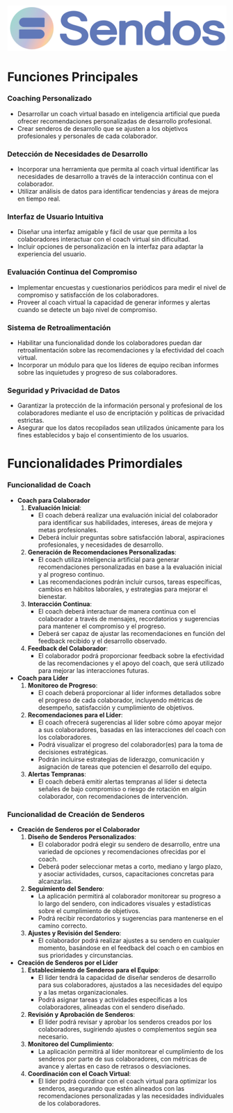 ![sendos](../img/sendos_logo.png)

# Funciones Principales

### Coaching Personalizado
- Desarrollar un coach virtual basado en inteligencia artificial que pueda ofrecer recomendaciones personalizadas de desarrollo profesional.
- Crear senderos de desarrollo que se ajusten a los objetivos profesionales y personales de cada colaborador.

### Detección de Necesidades de Desarrollo
- Incorporar una herramienta que permita al coach virtual identificar las necesidades de desarrollo a través de la interacción continua con el colaborador.
- Utilizar análisis de datos para identificar tendencias y áreas de mejora en tiempo real.

### Interfaz de Usuario Intuitiva
- Diseñar una interfaz amigable y fácil de usar que permita a los colaboradores interactuar con el coach virtual sin dificultad.
- Incluir opciones de personalización en la interfaz para adaptar la experiencia del usuario.

### Evaluación Continua del Compromiso
- Implementar encuestas y cuestionarios periódicos para medir el nivel de compromiso y satisfacción de los colaboradores.
- Proveer al coach virtual la capacidad de generar informes y alertas cuando se detecte un bajo nivel de compromiso.

### Sistema de Retroalimentación
- Habilitar una funcionalidad donde los colaboradores puedan dar retroalimentación sobre las recomendaciones y la efectividad del coach virtual.
- Incorporar un módulo para que los líderes de equipo reciban informes sobre las inquietudes y progreso de sus colaboradores.

### Seguridad y Privacidad de Datos
- Garantizar la protección de la información personal y profesional de los colaboradores mediante el uso de encriptación y políticas de privacidad estrictas.
- Asegurar que los datos recopilados sean utilizados únicamente para los fines establecidos y bajo el consentimiento de los usuarios.

# Funcionalidades Primordiales

### Funcionalidad de Coach
   - **Coach para Colaborador**
     1. **Evaluación Inicial**:
        - El coach deberá realizar una evaluación inicial del colaborador para identificar sus habilidades, intereses, áreas de mejora y metas profesionales.
        - Deberá incluir preguntas sobre satisfacción laboral, aspiraciones profesionales, y necesidades de desarrollo.
     2. **Generación de Recomendaciones Personalizadas**:
        - El coach utiliza inteligencia artificial para generar recomendaciones personalizadas en base a la evaluación inicial y al progreso continuo.
        - Las recomendaciones podrán incluir cursos, tareas específicas, cambios en hábitos laborales, y estrategias para mejorar el bienestar.
     3. **Interacción Continua**:
        - El coach deberá interactuar de manera continua con el colaborador a través de mensajes, recordatorios y sugerencias para mantener el compromiso y el progreso.
        - Deberá ser capaz de ajustar las recomendaciones en función del feedback recibido y el desarrollo observado.
     4. **Feedback del Colaborador**:
        - El colaborador podrá proporcionar feedback sobre la efectividad de las recomendaciones y el apoyo del coach, que será utilizado para mejorar las interacciones futuras.
   - **Coach para Líder**
     1. **Monitoreo de Progreso**:
        - El coach deberá proporcionar al líder informes detallados sobre el progreso de cada colaborador, incluyendo métricas de desempeño, satisfacción y cumplimiento de objetivos.
     2. **Recomendaciones para el Líder**:
        - El coach ofrecerá sugerencias al líder sobre cómo apoyar mejor a sus colaboradores, basadas en las interacciones del coach con los colaboradores.
        - Podrá visualizar el progreso del colaborador(es) para la toma de decisiones estratégicas.
        - Podrán incluirse estrategias de liderazgo, comunicación y asignación de tareas que potencien el desarrollo del equipo.
     3. **Alertas Tempranas**:
        - El coach deberá emitir alertas tempranas al líder si detecta señales de bajo compromiso o riesgo de rotación en algún colaborador, con recomendaciones de intervención.

### Funcionalidad de Creación de Senderos
   - **Creación de Senderos por el Colaborador**
     1. **Diseño de Senderos Personalizados**:
        - El colaborador podrá elegir su sendero de desarrollo, entre una variedad de opciones y recomendaciones ofrecidas por el coach.
        - Deberá poder seleccionar metas a corto, mediano y largo plazo, y asociar actividades, cursos, capacitaciones concretas para alcanzarlas.
     2. **Seguimiento del Sendero**:
        - La aplicación permitirá al colaborador monitorear su progreso a lo largo del sendero, con indicadores visuales y estadísticas sobre el cumplimiento de objetivos.
        - Podrá recibir recordatorios y sugerencias para mantenerse en el camino correcto.
     3. **Ajustes y Revisión del Sendero**:
        - El colaborador podrá realizar ajustes a su sendero en cualquier momento, basándose en el feedback del coach o en cambios en sus prioridades y circunstancias.
   - **Creación de Senderos por el Líder**
     1. **Establecimiento de Senderos para el Equipo**:
        - El líder tendrá la capacidad de diseñar senderos de desarrollo para sus colaboradores, ajustados a las necesidades del equipo y a las metas organizacionales.
        - Podrá asignar tareas y actividades específicas a los colaboradores, alineadas con el sendero diseñado.
     2. **Revisión y Aprobación de Senderos**:
        - El líder podrá revisar y aprobar los senderos creados por los colaboradores, sugiriendo ajustes o complementos según sea necesario.
     3. **Monitoreo del Cumplimiento**:
        - La aplicación permitirá al líder monitorear el cumplimiento de los senderos por parte de sus colaboradores, con métricas de avance y alertas en caso de retrasos o desviaciones.
     4. **Coordinación con el Coach Virtual**:
        - El líder podrá coordinar con el coach virtual para optimizar los senderos, asegurando que estén alineados con las recomendaciones personalizadas y las necesidades individuales de los colaboradores.
